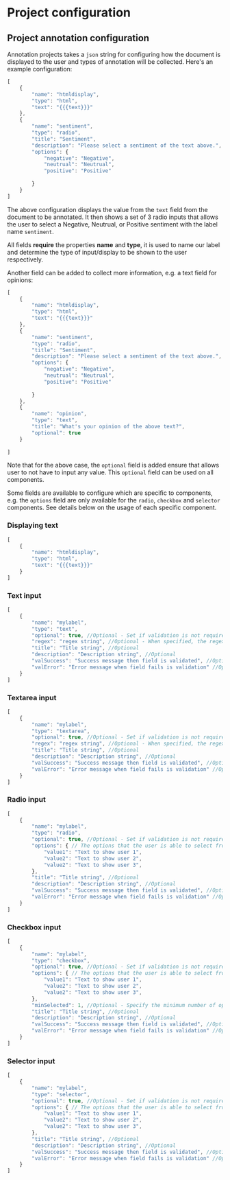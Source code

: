 # Project configuration

## Project annotation configuration

Annotation projects takes a `json` string for configuring how the document is displayed to the user and types of 
annotation will be collected. Here's an example configuration:

```js
[
    {
        "name": "htmldisplay",
        "type": "html",
        "text": "{{{text}}}"
    },
    {
        "name": "sentiment",
        "type": "radio",
        "title": "Sentiment",
        "description": "Please select a sentiment of the text above.",
        "options": {
            "negative": "Negative",
            "neutrual": "Neutrual",
            "positive": "Positive"
            
        }
    }
]
```

The above configuration displays the value from the `text` field from the document to be annotated. It then shows
a set of 3 radio inputs that allows the user to select a Negative, Neutrual, or Positive sentiment with the label
name `sentiment`. 

All fields **require** the properties **name** and **type**, it is used to name our label and determine the type 
of input/display to be shown to the user respectively.

Another field can be added to collect more information, e.g. a text field for opinions:

```js
[
    {
        "name": "htmldisplay",
        "type": "html",
        "text": "{{{text}}}"
    },
    {
        "name": "sentiment",
        "type": "radio",
        "title": "Sentiment",
        "description": "Please select a sentiment of the text above.",
        "options": {
            "negative": "Negative",
            "neutrual": "Neutrual",
            "positive": "Positive"
            
        }
    },
    {
        "name": "opinion",
        "type": "text",
        "title": "What's your opinion of the above text?",
        "optional": true
    }
    
]
```

Note that for the above case, the `optional` field is added ensure that allows user to not have to input any value. 
This `optional` field can be used on all components.

Some fields are available to configure which are specific to components, e.g. the `options` field are only available
for the `radio`, `checkbox` and `selector` components. See details below on the usage of each specific component.

### Displaying text

```js
[
    {
        "name": "htmldisplay",
        "type": "html",
        "text": "{{{text}}}"
    }
]
```

### Text input

```js
[
    {
        "name": "mylabel",
        "type": "text",
        "optional": true, //Optional - Set if validation is not required
        "regex": "regex string", //Optional - When specified, the regex pattern will used to validate the text
        "title": "Title string", //Optional
        "description": "Description string", //Optional
        "valSuccess": "Success message then field is validated", //Optional
        "valError": "Error message when field fails is validation" //Optional
    }
]
```

### Textarea input

```js
[
    {
        "name": "mylabel",
        "type": "textarea",
        "optional": true, //Optional - Set if validation is not required
        "regex": "regex string", //Optional - When specified, the regex pattern will used to validate the text
        "title": "Title string", //Optional
        "description": "Description string", //Optional
        "valSuccess": "Success message then field is validated", //Optional
        "valError": "Error message when field fails is validation" //Optional
    }
]
```

### Radio input

```js
[
    {
        "name": "mylabel",
        "type": "radio",
        "optional": true, //Optional - Set if validation is not required
        "options": { // The options that the user is able to select from
            "value1": "Text to show user 1", 
            "value2": "Text to show user 2",
            "value2": "Text to show user 3",
        },
        "title": "Title string", //Optional
        "description": "Description string", //Optional
        "valSuccess": "Success message then field is validated", //Optional
        "valError": "Error message when field fails is validation" //Optional
    }
]
```

### Checkbox input

```js
[
    {
        "name": "mylabel",
        "type": "checkbox",
        "optional": true, //Optional - Set if validation is not required
        "options": { // The options that the user is able to select from
            "value1": "Text to show user 1", 
            "value2": "Text to show user 2",
            "value2": "Text to show user 3",
        },
        "minSelected": 1, //Optional - Specify the minimum number of options that must be selected
        "title": "Title string", //Optional
        "description": "Description string", //Optional
        "valSuccess": "Success message then field is validated", //Optional
        "valError": "Error message when field fails is validation" //Optional
    }
]
```

### Selector input

```js
[
    {
        "name": "mylabel",
        "type": "selector",
        "optional": true, //Optional - Set if validation is not required
        "options": { // The options that the user is able to select from
            "value1": "Text to show user 1", 
            "value2": "Text to show user 2",
            "value2": "Text to show user 3",
        },
        "title": "Title string", //Optional
        "description": "Description string", //Optional
        "valSuccess": "Success message then field is validated", //Optional
        "valError": "Error message when field fails is validation" //Optional
    }
]
```
